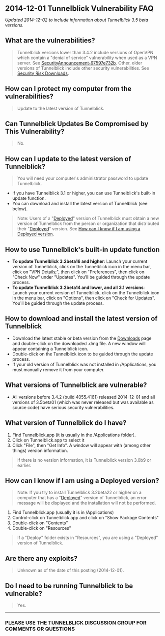 <font size='5'><b>2014-12-01 Tunnelblick Vulnerability FAQ</b></font>



_Updated 2014-12-02 to include information about Tunnelblick 3.5 beta versions._

## What are the vulnerabilities? ##
> Tunnelblick versions lower than 3.4.2 include versions of OpenVPN which contain a "denial of service" vulnerability when used as a VPN server. See [SecurityAnnouncement-97597e732b](https://community.openvpn.net/openvpn/wiki/SecurityAnnouncement-97597e732b).
> Other, older versions of Tunnelblick include other security vulnerabilities. See [Security Risk Downloads](SecurityRiskDownloads.md).

## How can I protect my computer from the vulnerabilities? ##
> Update to the latest version of Tunnelblick.

## Can Tunnelblick Updates Be Compromised by This Vulnerability? ##
> No.

## How can I update to the latest version of Tunnelblick? ##
> You will need your computer's administrator password to update Tunnelblick.

  * If you have Tunnelblick 3.1 or higher, you can use Tunnelblick's built-in update function.
  * You can download and install the latest version of Tunnelblick (see below).

> Note: Users of a "[Deployed](cCusDeployed.md)" version of Tunnelblick must obtain a new version of Tunnelblick from the person or organization that distributed their "[Deployed](cCusDeployed.md)" version. See [How can I know if I am using a Deployed version](#How_can_I_know_if_I_am_using_a_Deployed_version.md).

## How to use Tunnelblick's built-in update function ##

  * **To update Tunnelblick 3.2beta16 and higher**: Launch your current version of Tunnelblick, click on the Tunnelblick icon in the menu bar, click on "VPN Details;", then click on "Preferences", then click on "Check Now" under "Updates". You'll be guided through the update process.
  * **To update Tunnelblick 3.2beta14 and lower, and all 3.1 versions**: Launch your current version of Tunnelblick, click on the Tunnelblick icon in the menu bar, click on "Options", then click on "Check for Updates". You'll be guided through the update process.

## How to download and install the latest version of Tunnelblick ##
  * Download the latest stable or beta version from the [Downloads](DownloadsEntry.md) page and double-click on the downloaded .dmg file. A new window will appear containing a Tunnelblick icon.
  * Double-click on the Tunnelblick icon to be guided through the update process.
  * If your old version of Tunnelblick was not installed in /Applications, you must manually remove it from your computer.

## What versions of Tunnelblick are vulnerable? ##

  * All versions before 3.4.2 (build 4055.4161) released 2014-12-01 and all versions of 3.5beta01 (which was never released but was available as source code) have serious security vulnerabilities.

## What version of Tunnelblick do I have? ##
  1. Find Tunnelblick.app (it is usually in the /Applications folder).
  1. Click on Tunnelblick.app to select it
  1. Click "File", then "Get Info". A window will appear with (among other things) version information.

> If there is no version information, it is Tunnelblick version 3.0b9 or earlier.

## How can I know if I am using a Deployed version? ##

> Note: If you try to install Tunnelblick 3.2beta22 or higher on a computer that has a "[Deployed](cCusDeployed.md)" version of Tunnelblick, an error message will be displayed and the installation will not be performed.

  1. Find Tunnelblick.app (usually it is in /Applications)
  1. Control-click on Tunnelblick.app and click on "Show Package Contents"
  1. Double-click on "Contents"
  1. Double-click on "Resources"

> If a "Deploy" folder exists in "Resources", you are using a "Deployed" version of Tunnelblick.

## Are there any exploits? ##
> Unknown as of the date of this posting (2014-12-01).

## Do I need to be running Tunnelblick to be vulnerable? ##
> Yes.


---


### PLEASE USE THE [TUNNELBLICK DISCUSSION GROUP](http://groups.google.com/group/tunnelblick-discuss) FOR COMMENTS OR QUESTIONS